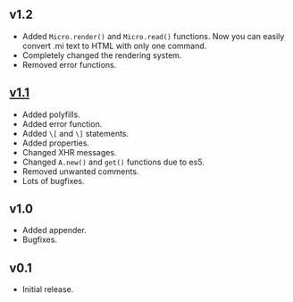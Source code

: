 ## v1.2
* Added `Micro.render()` and `Micro.read()` functions. Now you can easily convert .mi text to HTML with only one command.
* Completely changed the rendering system.
* Removed error functions.

## [v1.1](https://github.com/PDKnight/Micro.js/blob/c66f924bcd0591484c4ce43b6677774849e8deb2/src/micro.js)
* Added polyfills.
* Added error function.
* Added `\[` and `\]` statements.
* Added properties.
* Changed XHR messages.
* Changed `A.new()` and `get()` functions due to es5.
* Removed unwanted comments.
* Lots of bugfixes.

## v1.0
* Added appender.
* Bugfixes.

## v0.1
* Initial release.
